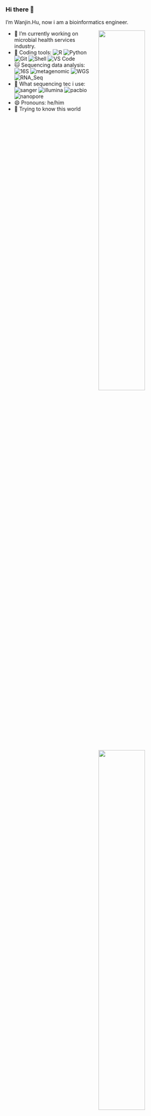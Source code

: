 ### Hi there 👋

I’m Wanjin.Hu, now i am a bioinformatics engineer.

[<img align="right" width="50%" src="https://github-readme-stats.vercel.app/api?username=wanjinhu&theme=dark&show_icons=true">](https://metrics.lecoq.io/wanjinhu#gh-dark-mode-only)
[<img align="right" width="50%" src="https://github-readme-stats.vercel.app/api?username=wanjinhu&show_icons=true">](https://metrics.lecoq.io/wanjinhu#gh-light-mode-only)

- 🔭 I’m currently working on microbial health services industry.
- 🌱 Coding tools: 
  ![R](https://img.shields.io/badge/-R-blue?style=plastic&logo=R)
  ![Python](https://img.shields.io/badge/-Python-8fcfd1?style=plastic&logo=Python)
  ![Git](https://img.shields.io/badge/-Git-black?style=plastic&logo=git)
  ![Shell](https://img.shields.io/badge/-Shell-blasck?style=plastic&logo=Shell)
  ![VS Code](https://img.shields.io/badge/-VS%20Code-007ACC?style=plastic&logo=visual-studio-code)
- 🐱 Sequencing data analysis:
  ![16S](https://img.shields.io/badge/-16S-blue?style=plastic&logo=16S)
  ![metagenomic](https://img.shields.io/badge/-metagenomic-8fcfd1?style=plastic&logo=metagenomic)
  ![WGS](https://img.shields.io/badge/-WGS-007ACC?style=plastic&logo=WGS)
  ![RNA_Seq](https://img.shields.io/badge/-RNA_Seq-blasck?style=plastic&logo=RNA_Seq)
- 🐛 What sequencing tec i use:
  ![sanger](https://img.shields.io/badge/-sanger-8fcfd1?style=plastic&logo=sanger)
  ![illumina](https://img.shields.io/badge/-illumina-007ACC?style=plastic&logo=illumina)
  ![pacbio](https://img.shields.io/badge/-pacbio-blasck?style=plastic&logo=pacbio)
  ![nanopore](https://img.shields.io/badge/-nanopore-8fcfd1?style=plastic&logo=nanopore)
- 😄 Pronouns: he/him
- 🐘 Trying to know this world

